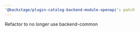 ```yaml
---
'@backstage/plugin-catalog-backend-module-openapi': patch
---
```


Refactor to no longer use backend-common
